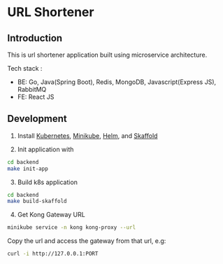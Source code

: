 # URL Shortener

## Introduction

This is url shortener application built using microservice architecture.

Tech stack :

- BE: Go, Java(Spring Boot), Redis, MongoDB, Javascript(Express JS), RabbitMQ
- FE: React JS

## Development

1. Install [Kubernetes](https://kubernetes.io/), [Minikube](https://minikube.sigs.k8s.io/docs/start/), [Helm](https://helm.sh/), and [Skaffold](https://skaffold.dev/)

2. Init application with

```bash
cd backend
make init-app
```

3. Build k8s application

```bash
cd backend
make build-skaffold
```

4. Get Kong Gateway URL

```bash
minikube service -n kong kong-proxy --url
```

Copy the url and access the gateway from that url, e.g:

```bash
curl -i http://127.0.0.1:PORT
```
